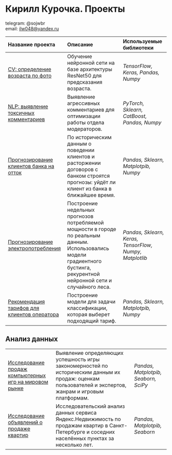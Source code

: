 # Кирилл Курочка. Проекты
telegram: @sojwbr <br>
email: ilw048@yandex.ru

| Название проекта | Описание | Используемые библиотеки | 
| :---------------------- | :---------------------- | :---------------------- |
| [CV: определение возраста по фото](ComputerVision) | Обучение нейронной сети на базе архитектуры ResNet50 для предсказания возраста.| *TensorFlow, Keras, Pandas, Numpy* |
| [NLP: выявление токсичных комментариев](NLP (toxic comments classification)) | Выявление агрессивных комментариев для оптимизации работы отдела модераторов. | *PyTorch, Sklearn, CatBoost, Pandas, Numpy* |
| [Прогнозирование клиентов банка на отток](customer_outflow) | По историческим данным о поведении клиентов и расторжении договоров с банком строятся прогнозы: уйдёт ли клиент из банка в ближайшее время.   | *Pandas, Sklearn, Matplotpib, Numpy* |
| [Прогнозирование электропотребления](power_consumption_forecast) | Построение недельных прогнозов потребляемой мощности в городе по реальным данным. Использовались модели градиентного бустинга, рекурентной нейронной сети и случайного леса.| *Pandas, Sklearn, Keras, TensorFlow, Numpy, Matplotlib* |
| [Рекомендация тарифов для клиентов оператора](rate_recomendation) | Построение модели для задачи классификации, которая выберет подходящий тариф.| *Pandas, Sklearn, Matplotpib, Numpy* |

## Анализ данных
| | | | 
| :---------------------- | :---------------------- | :---------------------- |
| [Исследование продаж компьютерных игр на мировом рынке](computer_games_sales) | Выявление определяющих успешность игры закономерностей по историческим данным их продаж: оценкам пользователей и экспертов, жанрам и игровым платформам. | *Pandas, Matplotpib, Seaborn, SciPy* |
| [Исследование объявлений о продаже квартир](real_estate_EDA) | Исследовательский анализ данных сервиса Яндекс.Недвижимость по продажам квартир в Санкт-Петербурге и соседних населённых пунктах за несколько лет.| *Pandas, Matplotpib, Seaborn* |

